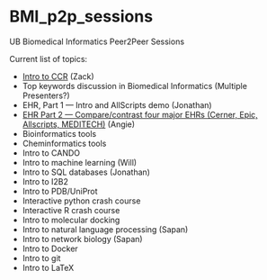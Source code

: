 # BMI_p2p_sessions
UB Biomedical Informatics Peer2Peer Sessions

Current list of topics:
- [Intro to CCR](https://github.com/UB-BiomedicalInformatics/BMI_p2p_sessions/wiki/CCR) (Zack)
- Top keywords discussion in Biomedical Informatics (Multiple Presenters?)
- EHR, Part 1 — Intro and AllScripts demo (Jonathan)
- [EHR Part 2 — Compare/contrast four major EHRs (Cerner, Epic, Allscripts, MEDITECH)](https://github.com/UB-BiomedicalInformatics/BMI_p2p_sessions/P2P_EHR.pptx) (Angie)
- Bioinformatics tools
- Cheminformatics tools
- Intro to CANDO
- Intro to machine learning (Will)
- Intro to SQL databases (Jonathan)
- Intro to I2B2
- Intro to PDB/UniProt
- Interactive python crash course
- Interactive R crash course
- Intro to molecular docking
- Intro to natural language processing (Sapan)
- Intro to network biology (Sapan)
- Intro to Docker
- Intro to git
- Intro to LaTeX
